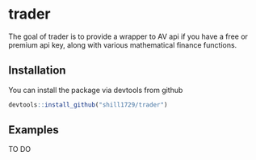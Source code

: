 
# trader

<!-- badges: start -->
<!-- badges: end -->

The goal of trader is to provide a wrapper to AV api if you have a free or premium api key, along with various mathematical finance functions.

## Installation

You can install the package via devtools from github

``` r
devtools::install_github("shill1729/trader")
```

## Examples
TO DO

